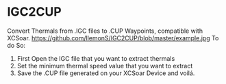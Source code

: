 # IGC2CUP
Convert Thermals from .IGC files to .CUP Waypoints, compatible with XCSoar.
https://github.com/llemonS/IGC2CUP/blob/master/example.jpg
To do So:
1. First Open the IGC file that you want to extract thermals
2. Set the minimum thermal speed value that you want to extract
3. Save the .CUP file generated on your XCSoar Device and voilá.
